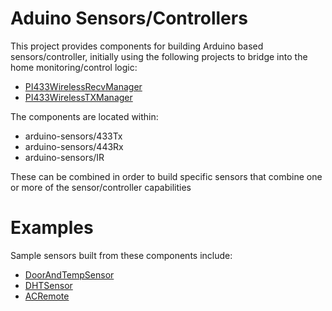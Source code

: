 # Aduino Sensors/Controllers

This project provides components for building Arduino based
sensors/controller, initially using the following projects
to bridge into the home monitoring/control logic:

* [PI433WirelessRecvManager](https://github.com/mhdawson/PI433WirelessRecvManager)
* [PI433WirelessTXManager](https://github.com/mhdawson/PI433WirelessTXManager)

The components are located within:

* arduino-sensors/433Tx
* arduino-sensors/443Rx
* arduino-sensors/IR

These can be combined in order to build specific sensors that combine
one or more of the sensor/controller capabilities

# Examples

Sample sensors built from these components include:

* [DoorAndTempSensor](https://github.com/mhdawson/arduino-sensors/tree/master/DoorAndTempSensor)
* [DHTSensor](https://github.com/mhdawson/arduino-sensors/tree/master/DHTSensor)
* [ACRemote](https://github.com/mhdawson/arduino-sensors/tree/master/ACRemote)


